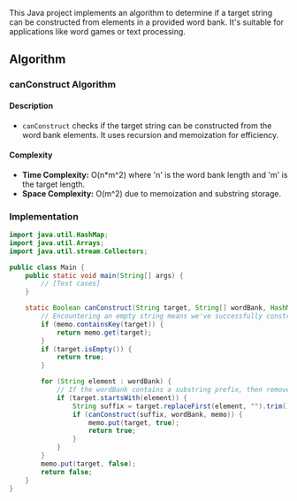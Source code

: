 This Java project implements an algorithm to determine if a target string can be constructed from elements in a provided word bank. It's suitable for applications like word games or text processing.

## Algorithm

### canConstruct Algorithm

#### Description

- `canConstruct` checks if the target string can be constructed from the word bank elements. It uses recursion and memoization for efficiency.

#### Complexity

- **Time Complexity:** O(n*m^2) where 'n' is the word bank length and 'm' is the target length.
- **Space Complexity:** O(m^2) due to memoization and substring storage.

### Implementation

```java
import java.util.HashMap;
import java.util.Arrays;
import java.util.stream.Collectors;

public class Main {
    public static void main(String[] args) {
        // [Test cases]
    }

    static Boolean canConstruct(String target, String[] wordBank, HashMap<String, Boolean> memo) {
        // Encountering an empty string means we've successfully constructed the word
        if (memo.containsKey(target)) {
            return memo.get(target);
        }
        if (target.isEmpty()) {
            return true;
        }

        for (String element : wordBank) {
            // If the wordBank contains a substring prefix, then remove that prefix from element and call recursively
            if (target.startsWith(element)) {
                String suffix = target.replaceFirst(element, "").trim();
                if (canConstruct(suffix, wordBank, memo)) {
                    memo.put(target, true);
                    return true;
                }
            }
        }
        memo.put(target, false);
        return false;
    }
}
```
